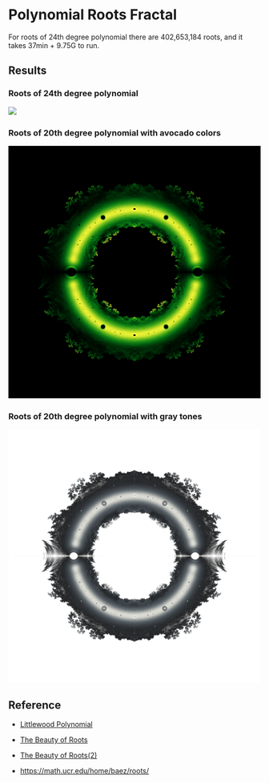 Polynomial Roots Fractal
========================

For roots of 24th degree polynomial there are 402,653,184 roots, and it takes 37min + 9.75G to run. 

## Results

### Roots of 24th degree polynomial

![](https://math.ucr.edu/home/baez/roots/polynomial_roots.png)

### Roots of 20th degree polynomial with avocado colors

![](./projects/roots17-20/roots-avocado.png)

### Roots of 20th degree polynomial with gray tones

![](./projects/roots17-20/roots-gray-tones.png)

## Reference

- [Littlewood Polynomial](https://en.wikipedia.org/wiki/Littlewood_polynomial)

- [The Beauty of Roots](https://johncarlosbaez.wordpress.com/2011/12/11/the-beauty-of-roots/)

- [The Beauty of Roots(2)](https://johncarlosbaez.wordpress.com/2012/01/07/the-beauty-of-roots-part-2/)

- https://math.ucr.edu/home/baez/roots/